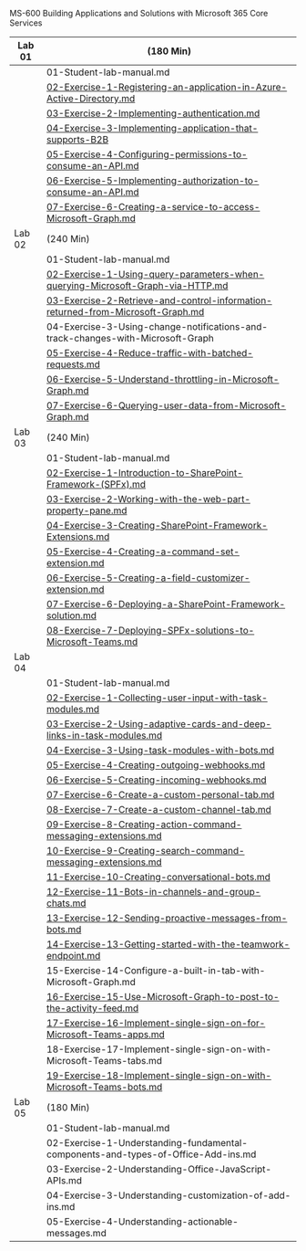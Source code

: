 MS-600
 Building Applications and Solutions with Microsoft 365 Core Services

| Lab 01 | (180 Min)                                                    |
| ------ | ------------------------------------------------------------ |
|        | 01-Student-lab-manual.md                                     |
|        | [02-Exercise-1-Registering-an-application-in-Azure-Active-Directory.md](Evidencias/Lab01/exercise01/Evidencias_Exercise01.md) |
|        | [03-Exercise-2-Implementing-authentication.md](Evidencias/Lab01/exercise02/Evidencias_Exercise02.md)                 |
|        | [04-Exercise-3-Implementing-application-that-supports-B2B](Evidencias/Lab01/exercise03/Evidencias_Exercise03.md)  |
|        | [05-Exercise-4-Configuring-permissions-to-consume-an-API.md](Evidencias/Lab01/exercise04/Evidencias_Exercise04.md)   |
|        | [06-Exercise-5-Implementing-authorization-to-consume-an-API.md](Evidencias/Lab01/exercise05/Evidencias_Exercise05.md) |
|        | [07-Exercise-6-Creating-a-service-to-access-Microsoft-Graph.md](Evidencias/Lab01/exercise06/Evidencias_Exercise06.md) |
| Lab 02 | (240 Min)                                                    |
|        | 01-Student-lab-manual.md                                     |
|        | [02-Exercise-1-Using-query-parameters-when-querying-Microsoft-Graph-via-HTTP.md](Evidencias/Lab02/exercise01/Evidencias_lab02_exercise01.md) |
|        | [03-Exercise-2-Retrieve-and-control-information-returned-from-Microsoft-Graph.md](Evidencias/Lab02/exercise02/Evidencias_lab02_exercise02.md) |
|        | 04-Exercise-3-Using-change-notifications-and-track-changes-with-Microsoft-Graph |
|        | [05-Exercise-4-Reduce-traffic-with-batched-requests.md](Evidencias/Lab02/exercise04/Evidencias_lab02_exercise04.md)        |
|        | [06-Exercise-5-Understand-throttling-in-Microsoft-Graph.md](Evidencias/Lab02/exercise05/Evidencias_lab02_exercise05.md)    |
|        | [07-Exercise-6-Querying-user-data-from-Microsoft-Graph.md](Evidencias/Lab02/exercise06/Evidencias_lab02_exercise06.md)     |
| Lab 03 | (240 Min)                                                    |
|        | 01-Student-lab-manual.md                                     |
|        | [02-Exercise-1-Introduction-to-SharePoint-Framework-(SPFx).md](Evidencias/Lab03/exercise01/Evidencias_lab03_exercise01.md) |
|        | [03-Exercise-2-Working-with-the-web-part-property-pane.md](Evidencias/Lab03/exercise02/Evidencias_lab03_exercise02.md)     |
|        | [04-Exercise-3-Creating-SharePoint-Framework-Extensions.md](Evidencias/Lab03/exercise03/Evidencias_lab03_exercise03.md)    |
|        | [05-Exercise-4-Creating-a-command-set-extension.md](Evidencias/Lab03/exercise04/Evidencias_lab03_exercise04.md)            |
|        | [06-Exercise-5-Creating-a-field-customizer-extension.md](Evidencias/Lab03/exercise05/Evidencias_lab03_exercise05.md)       |
|        | [07-Exercise-6-Deploying-a-SharePoint-Framework-solution.md](Evidencias/Lab03/exercise06/Evidencias_lab03_exercise06.md)   |
|        | [08-Exercise-7-Deploying-SPFx-solutions-to-Microsoft-Teams.md](Evidencias/Lab03/exercise07/Evidencias_lab03_exercise07.md) |
| Lab 04 |                                                              |
|        | 01-Student-lab-manual.md                                     |
|        | [02-Exercise-1-Collecting-user-input-with-task-modules.md](Evidencias\Lab04\exercise01\Evidencias_lab04_exercise01.md)     |
|        | [03-Exercise-2-Using-adaptive-cards-and-deep-links-in-task-modules.md](Evidencias\Lab04\exercise02\Evidencias_lab04_exercise02.md) |
|        | [04-Exercise-3-Using-task-modules-with-bots.md](Evidencias\Lab04\exercise03\Evidencias_lab04_exercise03.md)                |
|        | [05-Exercise-4-Creating-outgoing-webhooks.md](Evidencias\Lab04\exercise04\Evidencias_lab04_exercise04.md)                  |
|        | [06-Exercise-5-Creating-incoming-webhooks.md](Evidencias\Lab04\exercise05\Evidencias_lab04_exercise05.md)                  |
|        | [07-Exercise-6-Create-a-custom-personal-tab.md](Evidencias\Lab04\exercise06\Evidencias_lab04_exercise06.md)                |
|        | [08-Exercise-7-Create-a-custom-channel-tab.md](Evidencias\Lab04\exercise07\Evidencias_lab04_exercise07.md)                 |
|        | [09-Exercise-8-Creating-action-command-messaging-extensions.md](Evidencias\Lab04\exercise08\Evidencias_lab04_exercise08.md) |
|        | [10-Exercise-9-Creating-search-command-messaging-extensions.md](Evidencias\Lab04\exercise09\Evidencias_lab04_exercise09.md) |
|        | [11-Exercise-10-Creating-conversational-bots.md](Evidencias\Lab04\exercise10\Evidencias_lab04_exercise10.md)               |
|        | [12-Exercise-11-Bots-in-channels-and-group-chats.md](Evidencias\Lab04\exercise11\Evidencias_lab04_exercise11.md)           |
|        | [13-Exercise-12-Sending-proactive-messages-from-bots.md](Evidencias\Lab04\exercise12\Evidencias_lab04_exercise12.md)       |
|        | [14-Exercise-13-Getting-started-with-the-teamwork-endpoint.md](Evidencias\Lab04\exercise13\Evidencias_lab04_exercise13.md) |
|        | 15-Exercise-14-Configure-a-built-in-tab-with-Microsoft-Graph.md |
|        | [16-Exercise-15-Use-Microsoft-Graph-to-post-to-the-activity-feed.md](Evidencias\Lab04\exercise15\Evidencias_lab04_exercise15.md) |
|        | [17-Exercise-16-Implement-single-sign-on-for-Microsoft-Teams-apps.md](Evidencias\Lab04\exercise16\Evidencias_lab04_exercise16.md) |
|        | 18-Exercise-17-Implement-single-sign-on-with-Microsoft-Teams-tabs.md |
|        | [19-Exercise-18-Implement-single-sign-on-with-Microsoft-Teams-bots.md](Evidencias\Lab04\exercise18\Evidencias_lab04_exercise18.md) |
| Lab 05 | (180 Min)                                                    |
|        | 01-Student-lab-manual.md                                     |
|        | 02-Exercise-1-Understanding-fundamental-components-and-types-of-Office-Add-ins.md |
|        | 03-Exercise-2-Understanding-Office-JavaScript-APIs.md        |
|        | 04-Exercise-3-Understanding-customization-of-add-ins.md      |
|        | 05-Exercise-4-Understanding-actionable-messages.md           |
